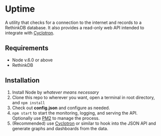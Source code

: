 # Uptime

A utility that checks for a connection to the internet and records to a RethinkDB database.  It also provides a read-only web API intended to integrate with [Cyclotron](http://www.cyclotron.io/).

## Requirements

* Node v.6.0 or above
* RethinkDB

## Installation

1. Install Node by *whatever means necessary*
2. Clone this repo to wherever you want, open a terminal in root directory, and `npm install`
3. Check out **config.json** and configure as needed.
4. `npm start` to start the monitoring, logging, and serving the API.  Optionally use [PM2](https://www.npmjs.com/package/pm2) to manage the process.
5. (Recommended) use [Cyclotron](http://www.cyclotron.io/) or similar to hook into the JSON API and generate graphs and dashboards from the data.

